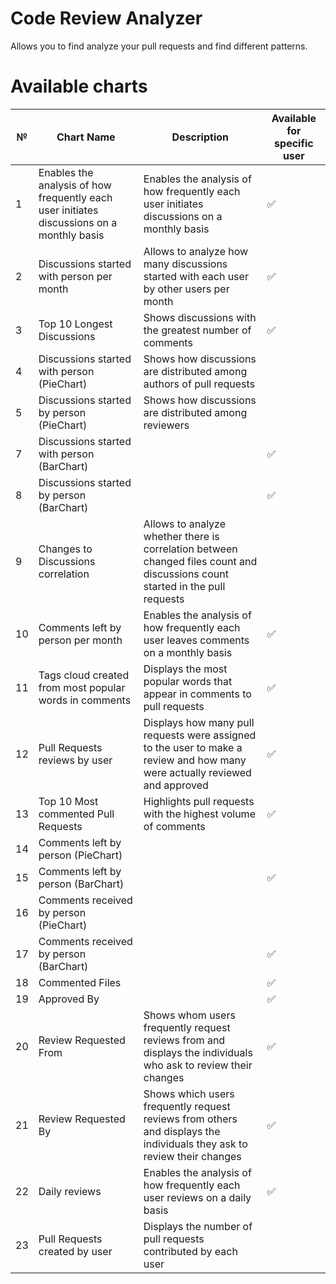 # Code Review Analyzer

Allows you to find analyze your pull requests and find different patterns.

# Available charts

| №   | Chart Name                                                                                | Description                                                                                                                   | Available for specific user |
| --- | ----------------------------------------------------------------------------------------- | ----------------------------------------------------------------------------------------------------------------------------- | --------------------------- |
| 1   | Enables the analysis of how frequently each user initiates discussions on a monthly basis | Enables the analysis of how frequently each user initiates discussions on a monthly basis                                     | ✅                          |
| 2   | Discussions started with person per month                                                 | Allows to analyze how many discussions started with each user by other users per month                                        | ✅                          |
| 3   | Top 10 Longest Discussions                                                                | Shows discussions with the greatest number of comments                                                                        | ✅                          |
| 4   | Discussions started with person (PieChart)                                                | Shows how discussions are distributed among authors of pull requests                                                          |                             |
| 5   | Discussions started by person (PieChart)                                                  | Shows how discussions are distributed among reviewers                                                                         |                             |
| 7   | Discussions started with person (BarChart)                                                |                                                                                                                               | ✅                          |
| 8   | Discussions started by person (BarChart)                                                  |                                                                                                                               | ✅                          |
| 9   | Changes to Discussions correlation                                                        | Allows to analyze whether there is correlation between changed files count and discussions count started in the pull requests |                             |
| 10  | Comments left by person per month                                                         | Enables the analysis of how frequently each user leaves comments on a monthly basis                                           | ✅                          |
| 11  | Tags cloud created from most popular words in comments                                    | Displays the most popular words that appear in comments to pull requests                                                      | ✅                          |
| 12  | Pull Requests reviews by user                                                             | Displays how many pull requests were assigned to the user to make a review and how many were actually reviewed and approved   | ✅                          |
| 13  | Top 10 Most commented Pull Requests                                                       | Highlights pull requests with the highest volume of comments                                                                  | ✅                          |
| 14  | Comments left by person (PieChart)                                                        |                                                                                                                               |                             |
| 15  | Comments left by person (BarChart)                                                        |                                                                                                                               | ✅                          |
| 16  | Comments received by person (PieChart)                                                    |                                                                                                                               |                             |
| 17  | Comments received by person (BarChart)                                                    |                                                                                                                               | ✅                          |
| 18  | Commented Files                                                                           |                                                                                                                               | ✅                          |
| 19  | Approved By                                                                               |                                                                                                                               | ✅                          |
| 20  | Review Requested From                                                                     | Shows whom users frequently request reviews from and displays the individuals who ask to review their changes                 | ✅                          |
| 21  | Review Requested By                                                                       | Shows which users frequently request reviews from others and displays the individuals they ask to review their changes        | ✅                          |
| 22  | Daily reviews                                                                             | Enables the analysis of how frequently each user reviews on a daily basis                                                     | ✅                          |
| 23  | Pull Requests created by user                                                             | Displays the number of pull requests contributed by each user                                                                 |                             |
